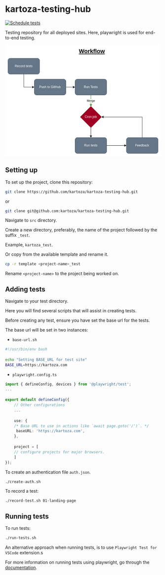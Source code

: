 # kartoza-testing-hub

[![Schedule tests](https://github.com/kartoza/kartoza-testing-hub/actions/workflows/test.yml/badge.svg?event=schedule)](https://github.com/kartoza/kartoza-testing-hub/actions/workflows/test.yml)

Testing repository for all deployed sites. Here, playwright is used for end-to-end testing.

![Workflow](./workflow.png)


## Setting up

To set up the project, clone this repository:

```bash
git clone https://github.com/kartoza/kartoza-testing-hub.git
```

or

```bash
git clone git@github.com:kartoza/kartoza-testing-hub.git
```

Navigate to `src` directory.

Create a new directory, preferably, the name of the project followed by the suffix `_test`.

Example, `kartoza_test`.

Or copy from the available template and rename it.

```bash
cp -r template <project-name>_test
```

Rename `<project-name>` to the project being worked on.

## Adding tests

Navigate to your test directory.

Here you will find several scripts that will assist in creating tests.

Before creating any test, ensure you have set the base url for the tests.

The base url will be set in two instances:

- `base-url.sh`
```bash
#!/usr/bin/env bash

echo "Setting BASE_URL for test site"
BASE_URL=https://kartoza.com
```

- `playwright.config.ts`
```TypeScript
import { defineConfig, devices } from '@playwright/test';
...

export default defineConfig({
    // Other configurations
    ...

    use: {
    /* Base URL to use in actions like `await page.goto('/')`. */
     baseURL: 'https://kartoza.com',
    },

    project = [
    // configure projects for major browsers.
    ]
});

```

To create an authentication file `auth.json`.

```bash
./create-auth.sh
```

To record a test:

```bash
./record-test.sh 01-landing-page
```


## Running tests

To run tests:

```bash
./run-tests.sh
```

An alternative approach when running tests,
is to use `Playwright Test for VSCode` extension.s

For more information on running tests using playwright, go through the [documentation](https://playwright.dev/).
